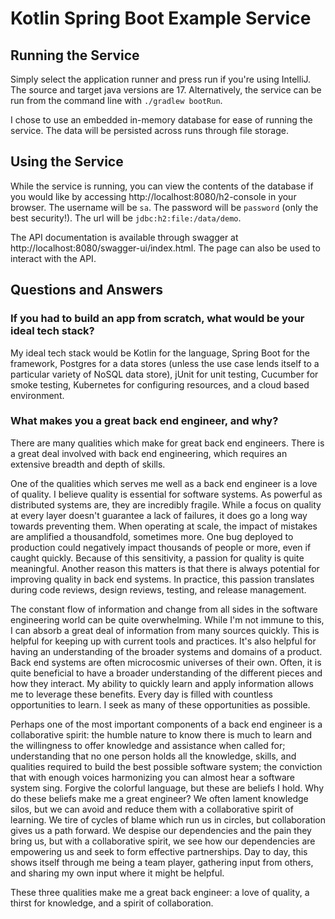 # Kotlin Spring Boot Example Service

## Running the Service

Simply select the application runner and press run if you're using IntelliJ. The source and target java versions are 17. Alternatively, the service can be run from the command line with `./gradlew bootRun`.

I chose to use an embedded in-memory database for ease of running the service. The data will be persisted across runs through file storage.

## Using the Service

While the service is running, you can view the contents of the database if you would like by accessing http://localhost:8080/h2-console in your browser. The username will be `sa`. The password will be `password` (only the best security!). The url will be `jdbc:h2:file:/data/demo`.

The API documentation is available through swagger at http://localhost:8080/swagger-ui/index.html. The page can also be used to interact with the API.

## Questions and Answers

### If you had to build an app from scratch, what would be your ideal tech stack?

My ideal tech stack would be Kotlin for the language, Spring Boot for the framework, Postgres for a data stores (unless the use case lends itself to a particular variety of NoSQL data store), jUnit for unit testing, Cucumber for smoke testing, Kubernetes for configuring resources, and a cloud based environment.   

### What makes you a great back end engineer, and why?

There are many qualities which make for great back end engineers. There is a great deal involved with back end engineering, which requires an extensive breadth and depth of skills.

One of the qualities which serves me well as a back end engineer is a love of quality. I believe quality is essential for software systems. As powerful as distributed systems are, they are incredibly fragile. While a focus on quality at every layer doesn't guarantee a lack of failures, it does go a long way towards preventing them. When operating at scale, the impact of mistakes are amplified a thousandfold, sometimes more. One bug deployed to production could negatively impact thousands of people or more, even if caught quickly. Because of this sensitivity, a passion for quality is quite meaningful. Another reason this matters is that there is always potential for improving quality in back end systems. In practice, this passion translates during code reviews, design reviews, testing, and release management.

The constant flow of information and change from all sides in the software engineering world can be quite overwhelming. While I'm not immune to this, I can absorb a great deal of information from many sources quickly. This is helpful for keeping up with current tools and practices. It's also helpful for having an understanding of the broader systems and domains of a product. Back end systems are often microcosmic universes of their own. Often, it is quite beneficial to have a broader understanding of the different pieces and how they interact. My ability to quickly learn and apply information allows me to leverage these benefits. Every day is filled with countless opportunities to learn. I seek as many of these opportunities as possible.

Perhaps one of the most important components of a back end engineer is a collaborative spirit: the humble nature to know there is much to learn and the willingness to offer knowledge and assistance when called for; understanding that no one person holds all the knowledge, skills, and qualities required to build the best possible software system; the conviction that with enough voices harmonizing you can almost hear a software system sing. Forgive the colorful language, but these are beliefs I hold. Why do these beliefs make me a great engineer? We often lament knowledge silos, but we can avoid and reduce them with a collaborative spirit of learning. We tire of cycles of blame which run us in circles, but collaboration gives us a path forward. We despise our dependencies and the pain they bring us, but with a collaborative spirit, we see how our dependencies are empowering us and seek to form effective partnerships. Day to day, this shows itself through me being a team player, gathering input from others, and sharing my own input where it might be helpful.

These three qualities make me a great back engineer: a love of quality, a thirst for knowledge, and a spirit of collaboration.
